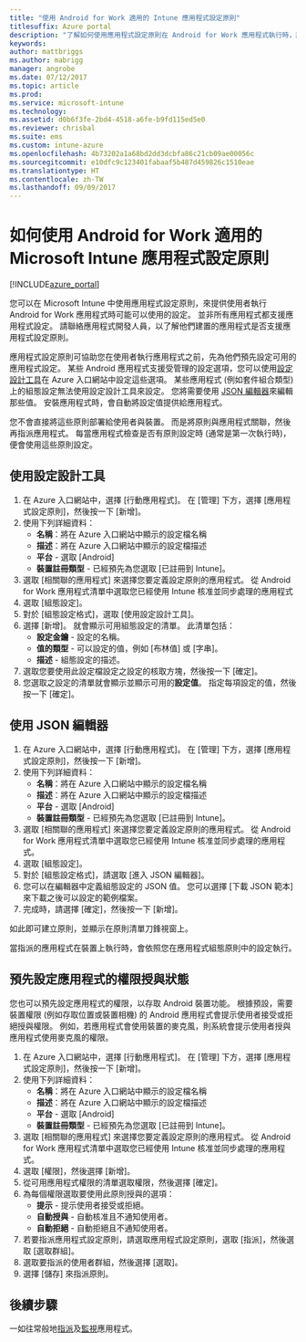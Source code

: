 ```yaml
---
title: "使用 Android for Work 適用的 Intune 應用程式設定原則"
titlesuffix: Azure portal
description: "了解如何使用應用程式設定原則在 Android for Work 應用程式執行時，將設定資料提供給該應用程式。"
keywords: 
author: mattbriggs
ms.author: mabrigg
manager: angrobe
ms.date: 07/12/2017
ms.topic: article
ms.prod: 
ms.service: microsoft-intune
ms.technology: 
ms.assetid: d0b6f3fe-2bd4-4518-a6fe-b9fd115ed5e0
ms.reviewer: chrisbal
ms.suite: ems
ms.custom: intune-azure
ms.openlocfilehash: 4b73202a1a68bd2dd3dcbfa86c21cb09ae00056c
ms.sourcegitcommit: e10dfc9c123401fabaaf5b487d459826c1510eae
ms.translationtype: HT
ms.contentlocale: zh-TW
ms.lasthandoff: 09/09/2017
---
```

# <a name="how-to-use-microsoft-intune-app-configuration-policies-for-android-for-work"></a>如何使用 Android for Work 適用的 Microsoft Intune 應用程式設定原則

[!INCLUDE[azure_portal](./includes/azure_portal.md)]

您可以在 Microsoft Intune 中使用應用程式設定原則，來提供使用者執行 Android for Work 應用程式時可能可以使用的設定。 並非所有應用程式都支援應用程式設定。 請聯絡應用程式開發人員，以了解他們建置的應用程式是否支援應用程式設定原則。

應用程式設定原則可協助您在使用者執行應用程式之前，先為他們預先設定可用的應用程式設定。 某些 Android 應用程式支援受管理的設定選項，您可以使用[設定設計工具](#use-configuration-designer)在 Azure 入口網站中設定這些選項。 某些應用程式 (例如套件組合類型) 上的組態設定無法使用設定設計工具來設定。  您將需要使用 [JSON 編輯器](#use-json-editor)來編輯那些值。   安裝應用程式時，會自動將設定值提供給應用程式。

您不會直接將這些原則部署給使用者與裝置。 而是將原則與應用程式關聯，然後再指派應用程式。 每當應用程式檢查是否有原則設定時 (通常是第一次執行時)，便會使用這些原則設定。

## <a name="use-configuration-designer"></a>使用設定設計工具

1. 在 Azure 入口網站中，選擇 [行動應用程式]。 在 [管理] 下方，選擇 [應用程式設定原則]，然後按一下 [新增]。
2. 使用下列詳細資料：
    - **名稱**：將在 Azure 入口網站中顯示的設定檔名稱
    - **描述**：將在 Azure 入口網站中顯示的設定檔描述
    - **平台** - 選取 [Android]
    - **裝置註冊類型** - 已經預先為您選取 [已註冊到 Intune]。
3. 選取 [相關聯的應用程式] 來選擇您要定義設定原則的應用程式。  從 Android for Work 應用程式清單中選取您已經使用 Intune 核准並同步處理的應用程式
4. 選取 [組態設定]。
5. 對於 [組態設定格式]，選取 [使用設定設計工具]。
6. 選擇 [新增]。 就會顯示可用組態設定的清單。 此清單包括：
    - **設定金鑰** - 設定的名稱。
    - **值的類型** - 可以設定的值，例如 [布林值] 或 [字串]。
    - **描述** - 組態設定的描述。
7. 選取您要使用此設定檔設定之設定的核取方塊，然後按一下 [確定]。
8. 您選取之設定的清單就會顯示並顯示可用的**設定值**。 指定每項設定的值，然後按一下 [確定]。

## <a name="use-json-editor"></a>使用 JSON 編輯器

1. 在 Azure 入口網站中，選擇 [行動應用程式]。 在 [管理] 下方，選擇 [應用程式設定原則]，然後按一下 [新增]。
2. 使用下列詳細資料：
    - **名稱**：將在 Azure 入口網站中顯示的設定檔名稱
    - **描述**：將在 Azure 入口網站中顯示的設定檔描述
    - **平台** - 選取 [Android]
    - **裝置註冊類型** - 已經預先為您選取 [已註冊到 Intune]。
3. 選取 [相關聯的應用程式] 來選擇您要定義設定原則的應用程式。  從 Android for Work 應用程式清單中選取您已經使用 Intune 核准並同步處理的應用程式。
5. 選取 [組態設定]。
6. 對於 [組態設定格式]，請選取 [進入 JSON 編輯器]。
7. 您可以在編輯器中定義組態設定的 JSON 值。 您可以選擇 [下載 JSON 範本] 來下載之後可以設定的範例檔案。
8. 完成時，請選擇 [確定]，然後按一下 [新增]。

如此即可建立原則，並顯示在原則清單刀鋒視窗上。



當指派的應用程式在裝置上執行時，會依照您在應用程式組態原則中的設定執行。

## <a name="preconfigure-permissions-grant-state-for-apps"></a>預先設定應用程式的權限授與狀態

您也可以預先設定應用程式的權限，以存取 Android 裝置功能。 根據預設，需要裝置權限 (例如存取位置或裝置相機) 的 Android 應用程式會提示使用者接受或拒絕授與權限。 例如，若應用程式會使用裝置的麥克風，則系統會提示使用者授與應用程式使用麥克風的權限。

1. 在 Azure 入口網站中，選擇 [行動應用程式]。 在 [管理] 下方，選擇 [應用程式設定原則]，然後按一下 [新增]。
2. 使用下列詳細資料：
    - **名稱**：將在 Azure 入口網站中顯示的設定檔名稱
    - **描述**：將在 Azure 入口網站中顯示的設定檔描述
    - **平台** - 選取 [Android]
    - **裝置註冊類型** - 已經預先為您選取 [已註冊到 Intune]。
3. 選取 [相關聯的應用程式] 來選擇您要定義設定原則的應用程式。  從 Android for Work 應用程式清單中選取您已經使用 Intune 核准並同步處理的應用程式。
5. 選取 [權限]，然後選擇 [新增]。
6. 從可用應用程式權限的清單選取權限，然後選擇 [確定]。
7. 為每個權限選取要使用此原則授與的選項：
    - **提示** - 提示使用者接受或拒絕。
    - **自動授與** - 自動核准且不通知使用者。
    - **自動拒絕** - 自動拒絕且不通知使用者。
8. 若要指派應用程式設定原則，請選取應用程式設定原則，選取 [指派]，然後選取 [選取群組]。
9. 選取要指派的使用者群組，然後選擇 [選取]。
10. 選擇 [儲存] 來指派原則。

## <a name="next-steps"></a>後續步驟

一如往常般地[指派](apps-deploy.md)及[監視](apps-monitor.md)應用程式。

